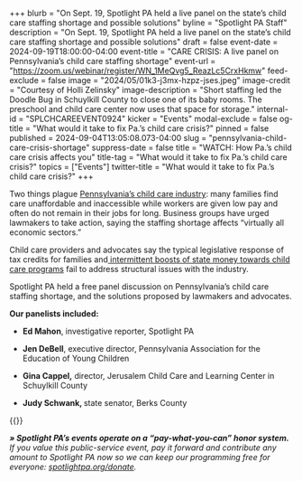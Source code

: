 +++
blurb = "On Sept. 19, Spotlight PA held a live panel on the state’s child care staffing shortage and possible solutions"
byline = "Spotlight PA Staff"
description = "On Sept. 19, Spotlight PA held a live panel on the state’s child care staffing shortage and possible solutions"
draft = false
event-date = 2024-09-19T18:00:00-04:00
event-title = "CARE CRISIS: A live panel on Pennsylvania’s child care staffing shortage"
event-url = "https://zoom.us/webinar/register/WN_1MeQvg5_ReazLc5CrxHkmw"
feed-exclude = false
image = "2024/05/01k3-j3mx-hzpz-jses.jpeg"
image-credit = "Courtesy of Holli Zelinsky"
image-description = "Short staffing led the Doodle Bug in Schuylkill County to close one of its baby rooms. The preschool and child care center now uses that space for storage."
internal-id = "SPLCHCAREEVENT0924"
kicker = "Events"
modal-exclude = false
og-title = "What would it take to fix Pa.’s child care crisis?"
pinned = false
published = 2024-09-04T13:05:08.073-04:00
slug = "pennsylvania-child-care-crisis-shortage"
suppress-date = false
title = "WATCH: How Pa.’s child care crisis affects you"
title-tag = "What would it take to fix Pa.’s child care crisis?"
topics = ["Events"]
twitter-title = "What would it take to fix Pa.’s child care crisis?"
+++

Two things plague <a href="https://www.spotlightpa.org/news/2024/05/pennsylvania-child-care-staffing-shortage-pay-cost-crisis/">Pennsylvania’s child care industry</a>: many families find care unaffordable and inaccessible while workers are given low pay and often do not remain in their jobs for long. Business groups have urged lawmakers to take action, saying the staffing shortage affects “virtually all economic sectors.”

Child care providers and advocates say the typical legislative response of tax credits for families and<a href="https://www.spotlightpa.org/news/2024/07/pennsylvania-child-care-subsidy-cost-tuition-rhode-island/"> intermittent boosts of state money towards child care programs</a> fail to address structural issues with the industry.

Spotlight PA held a free panel discussion on Pennsylvania’s child care staffing shortage, and the solutions proposed by lawmakers and advocates.

<strong>Our panelists included:</strong>

- <strong>Ed Mahon</strong>, investigative reporter, Spotlight PA

- <strong>Jen DeBell</strong>, executive director, Pennsylvania Association for the Education of Young Children

- <strong>Gina Cappel,</strong> director, Jerusalem Child Care and Learning Center in Schuylkill County

- <strong>Judy Schwank, </strong>state senator, Berks County

{{<youtube id="eRNNwrivx9I" loading="lazy">}}

<strong><em>» Spotlight PA’s events operate on a “pay-what-you-can” honor system.</em></strong><em> If you value this public-service event, pay it forward and contribute any amount to Spotlight PA now so we can keep our programming free for everyone: </em><a href="http://spotlightpa.org/donate"><em>spotlightpa.org/donate</em></a><em>.</em>

